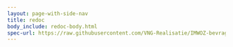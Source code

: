 ```yaml
---
layout: page-with-side-nav
title: redoc
body_include: redoc-body.html
spec-url: https://raw.githubusercontent.com/VNG-Realisatie/IMWOZ-bevragingen/main/specificatie/KOZ/openapi.yaml
---
```

<redoc spec-url='{{ page.spec-url}}'></redoc>

